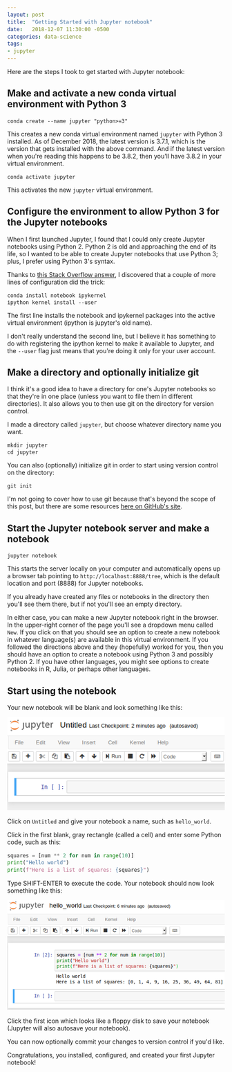 ```yaml
---
layout: post
title:  "Getting Started with Jupyter notebook"
date:   2018-12-07 11:30:00 -0500
categories: data-science
tags:
- jupyter
---
```

Here are the steps I took to get started with Jupyter notebook:

## Make and activate a new conda virtual environment with Python 3

```shell
conda create --name jupyter "python>=3"
```

This creates a new conda virtual environment named `jupyter` with Python 3 installed. As of December 2018, the latest version is 3.7.1, which is the version that gets installed with the above command. And if the latest version when you're reading this happens to be 3.8.2, then you'll have 3.8.2 in your virtual environment.

```shell
conda activate jupyter
```

This activates the new `jupyter` virtual environment.

## Configure the environment to allow Python 3 for the Jupyter notebooks

When I first launched Jupyter, I found that I could only create Jupyter notebooks using Python 2. Python 2 is old and approaching the end of its life, so I wanted to be able to create Jupyter notebooks that use Python 3; plus, I prefer using Python 3's syntax.

Thanks to [this Stack Overflow answer](https://stackoverflow.com/a/30492913), I discovered that a couple of more lines of configuration did the trick: 

```shell
conda install notebook ipykernel
ipython kernel install --user
```

The first line installs the notebook and ipykernel packages into the active virtual environment (ipython is jupyter's old name).

I don't really understand the second line, but I believe it has something to do with registering the ipython kernel to make it available to Jupyter, and the `--user` flag just means that you're doing it only for your user account.

## Make a directory and optionally initialize git

I think it's a good idea to have a directory for one's Jupyter notebooks so that they're in one place (unless you want to file them in different directories). It also allows you to then use git on the directory for version control.

I made a directory called `jupyter`, but choose whatever directory name you want.

```shell
mkdir jupyter
cd jupyter
```

You can also (optionally) initialize git in order to start using version control on the directory:

```shell
git init
```

I'm not going to cover how to use git because that's beyond the scope of this post, but there are some resources [here on GitHub's site](https://try.github.io/).

## Start the Jupyter notebook server and make a notebook

```shell
jupyter notebook
```

This starts the server locally on your computer and automatically opens up a browser tab pointing to `http://localhost:8888/tree`, which is the default location and port (8888) for Jupyter notebooks.

If you already have created any files or notebooks in the directory then you'll see them there, but if not you'll see an empty directory.

In either case, you can make a new Jupyter notebook right in the browser. In the upper-right corner of the page you'll see a dropdown menu called `New`. If you click on that you should see an option to create a new notebook in whatever language(s) are available in this virtual environment. If you followed the directions above and they (hopefully) worked for you, then you should have an option to create a notebook using Python 3 and possibly Python 2. If you have other languages, you might see options to create notebooks in R, Julia, or perhaps other languages.

## Start using the notebook

Your new notebook will be blank and look something like this:

![blank Jupyter notebook](/img/jupyter_new.png)

Click on `Untitled` and give your notebook a name, such as `hello_world`.

Click in the first blank, gray rectangle (called a cell) and enter some Python code, such as this:

```python
squares = [num ** 2 for num in range(10)]
print("Hello world")
print(f"Here is a list of squares: {squares}")
```

Type SHIFT-ENTER to execute the code. Your notebook should now look something like this:

![Jupyter notebook with some Python code](/img/jupyter_hello_world.png)

Click the first icon which looks like a floppy disk to save your notebook (Jupyter will also autosave your notebook).

You can now optionally commit your changes to version control if you'd like.

Congratulations, you installed, configured, and created your first Jupyter notebook!

